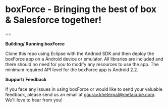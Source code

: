 # boxForce - Bringing the best of box & Salesforce together!
==

__Building/ Running boxForce__

Clone this repo using Eclipse with the Android SDK and then deploy the boxForce app on a Android device or emulator. All libraries are included and there should no need for you to modify any resources to use the app. The minimum required API level for the boxForce app is Android 2.2.

__Support/ Feedback__

If you face any issues in using boxForce or would like to send your valuable feedback, please send us an email at gaurav.kheterpal@metacube.com. We'll love to hear from you!